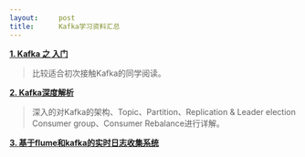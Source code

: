 ```yaml
---
layout:     post
title:      Kafka学习资料汇总
---
```

<div id="article_content" class="article_content clearfix csdn-tracking-statistics" data-pid="blog" data-mod="popu_307" data-dsm="post">
								            <div id="content_views" class="markdown_views prism-atom-one-dark">
							<!-- flowchart 箭头图标 勿删 -->
							<svg xmlns="http://www.w3.org/2000/svg" style="display: none;"><path stroke-linecap="round" d="M5,0 0,2.5 5,5z" id="raphael-marker-block" style="-webkit-tap-highlight-color: rgba(0, 0, 0, 0);"></path></svg>
							<p><strong><a href="http://my.oschina.net/frankwu/blog/303745" rel="nofollow">1. Kafka 之 入门</a></strong></p>

<blockquote>
  <p>比较适合初次接触Kafka的同学阅读。</p>
</blockquote>

<p><strong><a href="http://www.jasongj.com/2015/01/02/Kafka%E6%B7%B1%E5%BA%A6%E8%A7%A3%E6%9E%90/" rel="nofollow">2. Kafka深度解析</a> </strong></p>

<blockquote>
  <p>深入的对Kafka的架构、Topic、Partition、Replication &amp; Leader election Consumer group、Consumer Rebalance进行详解。</p>
</blockquote>

<p><strong><a href="http://www.pluscn.net/?p=1625" rel="nofollow">3. 基于flume和kafka的实时日志收集系统</a></strong></p>            </div>
						<link href="https://csdnimg.cn/release/phoenix/mdeditor/markdown_views-9e5741c4b9.css" rel="stylesheet">
                </div>
